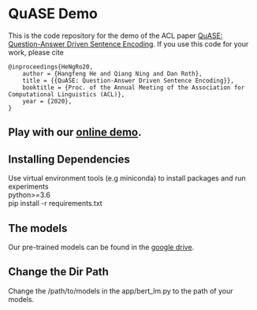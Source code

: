 # QuASE Demo
This is the code repository for the demo of the ACL paper [QuASE: Question-Answer Driven Sentence Encoding](https://hornhehhf.github.io/hangfenghe/papers/ACL_QuASE_final.pdf).
If you use this code for your work, please cite
```
@inproceedings{HeNgRo20,
    author = {Hangfeng He and Qiang Ning and Dan Roth},
    title = {{QuASE: Question-Answer Driven Sentence Encoding}},
    booktitle = {Proc. of the Annual Meeting of the Association for Computational Linguistics (ACL)},
    year = {2020},
}

```
## Play with our [online demo](https://cogcomp.seas.upenn.edu/page/demo_view/QuASE).

## Installing Dependencies
Use virtual environment tools (e.g miniconda) to install packages and run experiments\
python>=3.6\
pip install -r requirements.txt

## The models
Our pre-trained models can be found in the [google drive](https://drive.google.com/drive/folders/1j6ufXtxFekPM9CfM5CxKfmwHsqLR8kNY?usp=sharing).

## Change the Dir Path
Change the /path/to/models in the app/bert_lm.py to the path of your models.

